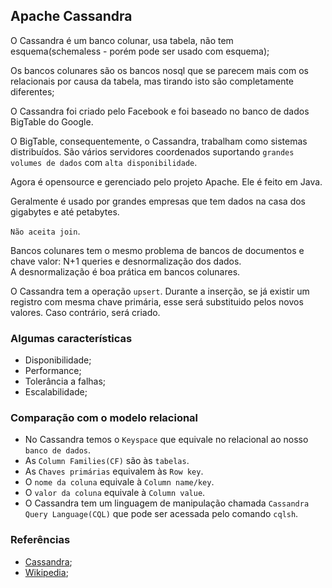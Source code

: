 ## Apache Cassandra

O Cassandra é um banco colunar, usa tabela, não tem esquema(schemaless - porém pode ser usado com esquema);  
  
Os bancos colunares são os bancos nosql que se parecem mais com os relacionais por causa da tabela, mas tirando isto são completamente diferentes;  
  
O Cassandra foi criado pelo Facebook e foi baseado no banco de dados BigTable do Google.  
  
O BigTable, consequentemente, o Cassandra, trabalham como sistemas distribuídos. São vários servidores coordenados suportando `grandes volumes de dados` com `alta disponibilidade`.   
  
Agora é opensource e gerenciado pelo projeto Apache.  Ele é feito em Java.  
  
Geralmente é usado por grandes empresas que tem dados na casa dos gigabytes e até petabytes.  
  
`Não aceita join`.  
   
Bancos colunares tem o mesmo problema de bancos de documentos e chave valor: N+1 queries e desnormalização dos dados.  
A desnormalização é boa prática em bancos colunares.  
   
O Cassandra tem a operação `upsert`. Durante a inserção, se já existir um registro com mesma chave primária, esse será substituido pelos novos valores. Caso contrário, será criado.  
  
  
### Algumas características
  
* Disponibilidade;  
* Performance;  
* Tolerância a falhas;  
* Escalabilidade;  
  

### Comparação com o modelo relacional
  
* No Cassandra temos o `Keyspace` que equivale no relacional ao nosso `banco de dados`.  
* As `Column Families(CF)` são às `tabelas`.  
* As `Chaves primárias` equivalem às `Row key`.  
* O `nome da coluna` equivale à `Column name/key`.  
* O `valor da coluna` equivale à `Column value`.  
* O Cassandra tem um linguagem de manipulação chamada `Cassandra Query Language(CQL)` que pode ser acessada pelo comando `cqlsh`.  
  
  
### Referências
  
* [Cassandra](http://cassandra.apache.org/);  
* [Wikipedia](https://pt.wikipedia.org/wiki/Apache_Cassandra);  
